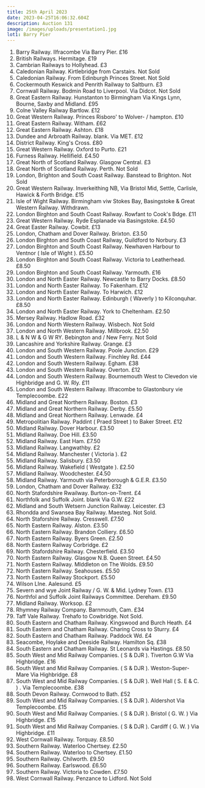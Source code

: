 ```yaml
---
title: 25th April 2023
date: 2023-04-25T16:06:32.604Z
description: Auction 131
image: /images/uploads/presentation1.jpg
lot1: Barry Pier
---
```

1. Barry Railway. Ilfracombe Via Barry Pier. £16
2. B﻿ritish Railways. Hermitage. £19
3. C﻿ambrian Railways to Hollyhead. £3
4. C﻿aledonian Railway. Kirtlebridge from Carstairs. Not Sold
5. C﻿aledonian Railway. From Edinburgh Princes Street. Not Sold
6. C﻿ockermouth Keswick and Penrith Railway to Saltburn. £3
7. C﻿ornwall Railway. Bodmin Road to Liverpool. Via Didcot. Not Sold
8. G﻿reat Eastern Railway. Hunstanton to Birmingham Via Kings Lynn, Bourne, Saxby and Midland. £95
9. C﻿olne Valley Railway Bartlow. £12
10. G﻿reat Western Railway. Princes Risboro' to Wolver- / hampton. £10
11. G﻿reat Eastern Railway. Witham. £62
12. G﻿reat Eastern Railway. Ashton. £18
13. D﻿undee and Arbroath Railway. blank. Via MET. £12
14. D﻿istrict Railway. King's Cross. £80
15. G﻿reat Western Railway. Oxford to Purto. £21
16. F﻿urness Railway. Hellifield. £4.50
17. G﻿reat North of Scotland Railway. Glasgow Central. £3
18. G﻿reat North of Scotland Railway. Perth. Not Sold
19. L﻿ondon, Brighton and South Coast Railway. Banstead to Brighton. Not Sold
20. G﻿reat Western Railway. Inverkeithing NB, Via Bristol Mid, Settle, Carlisle, Hawick & Forth Bridge. £15
21. I﻿sle of Wight Railway. Birmingham viw Stokes Bay, Basingstoke & Great Western Railway. Withdrawn.
22. L﻿ondon Birghton and South Coast Railway. Rowfant to Cook's Bdge. £11
23. G﻿reat Western Railway. Ryde Esplanade via Basingstoke. £4.50
24. G﻿reat Easter Railway. Cowbit. £13
25. L﻿ondon, Chatham and Dover Railway. Brixton. £3.50
26. L﻿ondon Birghton and South Coast Railway, Guildford to Norbury. £3
27. L﻿ondon Birghton and South Coast Railway. Newhaven Harbour to Ventnor ( Isle of Wight ). £5.50
28. L﻿ondon Birghton and South Coast Railway. Victoria to Leatherhead. £8.50
29. L﻿ondon Birghton and South Coast Railway. Yarmouth. £16
30. L﻿ondon and North Easter Railway. Newcastle to Barry Docks. £8.50
31. L﻿ondon and North Easter Railway. To Fakenham. £12
32. L﻿ondon and North Easter Railway.  To Harwich. £12
33. L﻿ondon and North Easter Railway. Edinburgh ( Waverly ) to Kilconquhar. £8.50
34. L﻿ondon and North Easter Railway. York to Cheltenham. £2.50
35. M﻿ersey Railway. Hadlow Road. £32
36. L﻿ondon and North Western Railway. Wisbech. Not Sold
37. L﻿ondon and North Western Railway. Millbrook. £2.50
38. L﻿ & N W & G W RY. Bebington and / New Ferry. Not Sold
39. L﻿ancashire and Yorkshire Railway. Grange. £3
40. L﻿ondon and South Western Railway. Poole Junction. £29
41. L﻿ondon and South Western Railway. Finchley Rd. £44
42. L﻿ondon and South Western Railway. Egham. £38
43. L﻿ondon and South Western Railway. Overton. £12
44. L﻿ondon and South Western Railway. Bournemouth West to Clevedon vie Highbridge and G. W. Rly. £11
45. L﻿ondon and South Western Railway. Ilfracombe to Glastonbury vie Templecoombe. £22
46. M﻿idland and Great Northern Railway. Boston. £3
47. M﻿idland and Great Northern Railway. Derby. £5.50
48. M﻿idland and Great Northern Railway. Lenwade. £4
49. M﻿etropolitian Railway. Paddint ( Praed Street ) to Baker Street. £12
50. M﻿idland Railway. Dover Harbour. £3.50
51. M﻿idland Railway. Doe Hill. £3.50
52. M﻿idland Railway. East Ham. £7.50
53. M﻿idland Railway. Langwathby. £2
54. M﻿idland Railway. Manchester ( Victoria ). £2
55. M﻿idland Railway. Salisbury. £3.50
56. M﻿idland Railway. Wakefield ( Westgate ). £2.50
57. M﻿idland Railway. Woodchester. £4.50
58. M﻿idland Railway. Yarmouth via Peterborough & G.E.R. £3.50
59. L﻿ondon, Chatham and Dover Railway. £32
60. N﻿orth Stafordshire Rwailway. Burton-on-Trent. £4
61. N﻿orthfolk and Suffolk Joint. blank Via G.W. £22
62. M﻿idland and South Wetsern Junction Railway. Leicester. £3
63. Rhondda and Swansea Bay Railway. Maesteg. Not Sold.
64. N﻿orth Staforshire Railway. Cresswell. £7.50
65. N﻿orth Eastern Railway. Alston. £3.50
66. N﻿orth Eastern Railway. Brandon Colliery. £6.50
67. N﻿orth Eastern Railway. Byers Green. £2.50
68. N﻿orth Eastern Railway Corbridge. £2
69. North Stafordshire Railway. Chesterfield. £3.50
70. N﻿orth Eastern Railway. Glasgow N.B. Queen Street. £4.50
71. N﻿orth Eastern Railway. MIddleton on The Wolds. £9.50
72. N﻿orth Eastern Railway. Seahouses. £5.50
73. N﻿orth Eastern Railway Stockport. £5.50
74. W﻿ilson LIne. Aalesund. £5
75. S﻿evern and wye Joint Railway / G. W. & Mid. Lydney Town. £13
76. N﻿orthfol and Suffolk Joint Railways Committee. Dereham. £9.50
77. M﻿idland Railway. Worksop. £2
78. R﻿hymney Railway Company. Barnmouth, Cam. £34
79. T﻿aff Vale Railway. Trehafo to Cowbridge. Not Sold.
80. S﻿outh Eastern and Chatham Railway. Kingswood and Burch Heath. £4
81. S﻿outh Eastern and Chatham Railway. Charing Cross to Sturry. £4
82. S﻿outh Eastern and Chatham Railway. Paddock Wd. £4
83. S﻿eacombe, Hoylake and Deeside Railway. Hamilton Sq. £38
84. S﻿outh Eastern and Chatham Railway. St Leonards via Hastings. £8.50
85. S﻿outh West and Mid Railway Companies. ( S & DJR ). Tiverton G.W Via Highbridge. £16
86. S﻿outh West and Mid Railway Companies. ( S & DJR ). Weston-Super-Mare Via Highbridge. £8
87. S﻿outh West and Mid Railway Companies. ( S & DJR ). Well Hall ( S. E & C. ) . Via Templecoombe. £38
88. S﻿outh Devon Railway. Cornwood to Bath. £52
89. S﻿outh West and Mid Railway Companies. ( S & DJR ). Aldershot Via Templecoombe. £15
90. S﻿outh West and Mid Railway Companies. ( S & DJR ). Bristol ( G. W. ) Via Highbridge. £15
91. S﻿outh West and Mid Railway Companies. ( S & DJR ). Cardiff  ( G. W. ) Via Highbridge. £11
92. W﻿est Cornwall Railway. Torquay. £8.50
93. S﻿outhern Railway. Waterloo Chertsey. £2.50
94. Southern Railway. Waterloo to Chertsey. £1.50
95. S﻿outhern Railway. Chilworth. £9.50
96. S﻿outhern Railway. Earlswood. £6.50
97. S﻿outhern Railway. Victoria to Cowden. £7.50
98. W﻿est Cornwall Railway. Penzance to Lidford. Not Sold